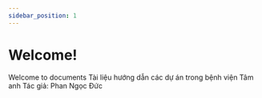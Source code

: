 ```yaml
---
sidebar_position: 1
---
```


# Welcome!

Welcome to documents
Tài liệu hướng dẫn các dự án trong bệnh viện Tâm anh
Tác giả: Phan Ngọc Đức

